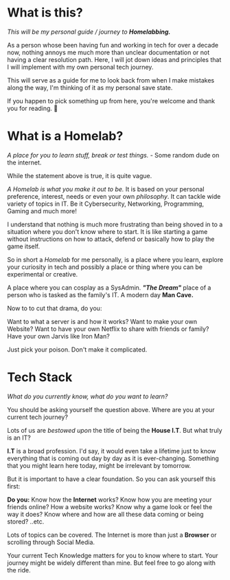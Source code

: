 # What is this?
*This will be my personal guide / journey to **Homelabbing.*** 

As a person whose been having fun and working in tech for over a decade now, nothing annoys me much more than unclear documentation or not having a clear resolution path. Here, I will jot down ideas and principles that I will implement with my own personal tech journey.

This will serve as a guide for me to look back from when I make mistakes along the way, I'm thinking of it as my personal save state. 

If you happen to pick something up from here, you're welcome and thank you for reading. 🙂 

# What is a Homelab?
*A place for you to learn stuff, break or test things.* - Some random dude on the internet. 

While the statement above is true, it is quite vague. 

*A Homelab is what you make it out to be.* It is based on your personal preference, interest, needs or even your own *philosophy*. It can tackle wide variety of topics in IT. Be it Cybersecurity, Networking, Programming, Gaming and much more!

I understand that nothing is much more frustrating than being shoved in to a situation where you don't know where to start. It is like starting a game without instructions on how to attack, defend or basically how to play the game itself. 

So in short a *Homelab* for me personally, is a place where you learn, explore your curiosity in tech and possibly a place or thing where you can be experimental or creative. 

A place where you can cosplay as a SysAdmin. ***"The Dream"*** place of a person who is tasked as the family's IT. A modern day **Man Cave.**

Now to to cut that drama, do you:

Want to what a server is and how it works? 
Want to make your own Website? 
Want to have your own Netflix to share with friends or family? 
Have your own Jarvis like Iron Man? 

Just pick your poison. Don't make it complicated. 

# Tech Stack
*What do you currently know, what do you want to learn?* 

You should be asking yourself the question above. Where are you at your current tech journey? 

Lots of us are *bestowed* *upon* the title of being the **House I.T**. But what truly is an IT? 

**I.T** is a broad profession. I'd say, it would even take a lifetime just to know everything that is coming out day by day as it is ever-changing. Something that you might learn here today, might be irrelevant by tomorrow. 

But it is important to have a clear foundation. So you can ask yourself this first: 

**Do you:** 
Know how the **Internet** works? 
Know how you are meeting your friends online? How a website works?
Know why a game look or feel the way it does? 
Know where and how are all these data coming or being stored? 
..etc.

Lots of topics can be covered. The Internet is more than just a **Browser** or scrolling through Social Media. 

Your current Tech Knowledge matters for you to know where to start. Your journey might be widely different than mine. But feel free to go along with the ride. 
